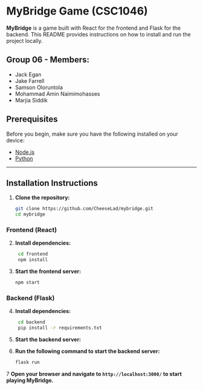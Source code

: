 # MyBridge Game (CSC1046)

**MyBridge** is a game built with React for the frontend and Flask for the backend. This README provides instructions on how to install and run the project locally.

## Group 06 - Members:

- Jack Egan
- Jake Farrell
- Samson Oloruntola
- Mohammad Amin Naimimohasses
- Marjia Siddik

## Prerequisites

Before you begin, make sure you have the following installed on your device:

- [Node.js](https://nodejs.org/en/)
- [Python](https://www.python.org/)

---

## Installation Instructions

1. **Clone the repository:**
   ```bash
   git clone https://github.com/CheeseLad/mybridge.git
   cd mybridge
   ```
### Frontend (React)

2. **Install dependencies:**
   ```bash
    cd frontend
    npm install
    ```
3. **Start the frontend server:**
   ```bash
   npm start
   ```

### Backend (Flask)

4. **Install dependencies:**
   ```bash
    cd backend
    pip install -r requirements.txt
    ```

5. **Start the backend server:**
6. **Run the following command to start the backend server:**
   ```bash
   flask run
   ```

7 **Open your browser and navigate to `http://localhost:3000/` to start playing MyBridge.**
